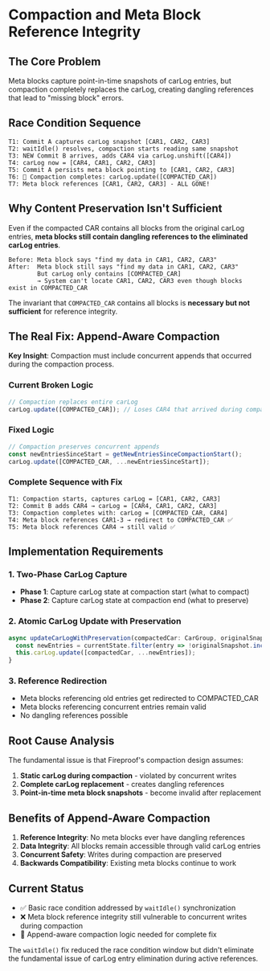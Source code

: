 # Compaction and Meta Block Reference Integrity

## The Core Problem

Meta blocks capture point-in-time snapshots of carLog entries, but compaction completely replaces the carLog, creating dangling references that lead to "missing block" errors.

## Race Condition Sequence

```
T1: Commit A captures carLog snapshot [CAR1, CAR2, CAR3]
T2: waitIdle() resolves, compaction starts reading same snapshot
T3: NEW Commit B arrives, adds CAR4 via carLog.unshift([CAR4])
T4: carLog now = [CAR4, CAR1, CAR2, CAR3]
T5: Commit A persists meta block pointing to [CAR1, CAR2, CAR3]
T6: 🚨 Compaction completes: carLog.update([COMPACTED_CAR])
T7: Meta block references [CAR1, CAR2, CAR3] - ALL GONE!
```

## Why Content Preservation Isn't Sufficient

Even if the compacted CAR contains all blocks from the original carLog entries, **meta blocks still contain dangling references to the eliminated carLog entries**.

```
Before: Meta block says "find my data in CAR1, CAR2, CAR3"
After:  Meta block still says "find my data in CAR1, CAR2, CAR3"
        But carLog only contains [COMPACTED_CAR]
        → System can't locate CAR1, CAR2, CAR3 even though blocks exist in COMPACTED_CAR
```

The invariant that `COMPACTED_CAR` contains all blocks is **necessary but not sufficient** for reference integrity.

## The Real Fix: Append-Aware Compaction

**Key Insight**: Compaction must include concurrent appends that occurred during the compaction process.

### Current Broken Logic

```typescript
// Compaction replaces entire carLog
carLog.update([COMPACTED_CAR]); // Loses CAR4 that arrived during compaction
```

### Fixed Logic

```typescript
// Compaction preserves concurrent appends
const newEntriesSinceStart = getNewEntriesSinceCompactionStart();
carLog.update([COMPACTED_CAR, ...newEntriesSinceStart]);
```

### Complete Sequence with Fix

```
T1: Compaction starts, captures carLog = [CAR1, CAR2, CAR3]
T2: Commit B adds CAR4 → carLog = [CAR4, CAR1, CAR2, CAR3]
T3: Compaction completes with: carLog = [COMPACTED_CAR, CAR4]
T4: Meta block references CAR1-3 → redirect to COMPACTED_CAR ✅
T5: Meta block references CAR4 → still valid ✅
```

## Implementation Requirements

### 1. Two-Phase CarLog Capture

- **Phase 1**: Capture carLog state at compaction start (what to compact)
- **Phase 2**: Capture carLog state at compaction end (what to preserve)

### 2. Atomic CarLog Update with Preservation

```typescript
async updateCarLogWithPreservation(compactedCar: CarGroup, originalSnapshot: CarGroup[], currentState: CarGroup[]) {
  const newEntries = currentState.filter(entry => !originalSnapshot.includes(entry));
  this.carLog.update([compactedCar, ...newEntries]);
}
```

### 3. Reference Redirection

- Meta blocks referencing old entries get redirected to COMPACTED_CAR
- Meta blocks referencing concurrent entries remain valid
- No dangling references possible

## Root Cause Analysis

The fundamental issue is that Fireproof's compaction design assumes:

1. **Static carLog during compaction** - violated by concurrent writes
2. **Complete carLog replacement** - creates dangling references
3. **Point-in-time meta block snapshots** - become invalid after replacement

## Benefits of Append-Aware Compaction

1. **Reference Integrity**: No meta blocks ever have dangling references
2. **Data Integrity**: All blocks remain accessible through valid carLog entries
3. **Concurrent Safety**: Writes during compaction are preserved
4. **Backwards Compatibility**: Existing meta blocks continue to work

## Current Status

- ✅ Basic race condition addressed by `waitIdle()` synchronization
- ❌ Meta block reference integrity still vulnerable to concurrent writes during compaction
- 🔄 Append-aware compaction logic needed for complete fix

The `waitIdle()` fix reduced the race condition window but didn't eliminate the fundamental issue of carLog entry elimination during active references.
